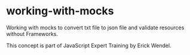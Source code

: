 # working-with-mocks

Working with mocks to convert txt file to json file and validate resources without Frameworks.

This concept is part of JavaScript Expert Training by Erick Wendel.
